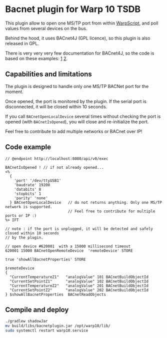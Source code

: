 # Bacnet plugin for Warp 10 TSDB

This plugin allow to open one MS/TP port from within [WarpScript](https://www.warp10.io/), and poll 
values from several devices on the bus.

Behind the hood, it uses BACnet4J (GPL licence), so this plugin is also released in GPL.

There is very very very few documentation for BACnet4J, so the code is 
based on these examples: [1](https://github.com/MangoAutomation/BACnet4J/blob/master/src/test/java/com/serotonin/bacnet4j/adhoc/rs485/MasterTest.java) 
[2](https://gist.github.com/splatch/3216feba4bcad3cfd741644552f93870).

## Capabilities and limitations
The plugin is designed to handle only one MS/TP BACNet port for the moment.

Once opened, the port is monitored by the plugin. If the serial port is disconnected, it will be closed within 10 seconds.

If you call `BACnetOpenLocalDevice` several times without checking the 
port is opened (with `BACnetIsOpened`), you will close and re-initialize the port.

Feel free to contribute to add multiple networks or BACnet over IP!

## Code example

```warpscript
// @endpoint http://localhost:8080/api/v0/exec

BACnetIsOpened ! // if not already opened...
<% 
  {
    'port' '/dev/ttyUSB1'
    'baudrate' 19200
    'databits' 8
    'stopbits' 1
    'parity' 'none'
  } BACnetOpenLocalDevice   // do not returns anything. Only one MS/TP network is supported. 
                            // Feel free to contribute for multiple ports or IP :)
%> IFT

// note : if the port is unplugged, it will be detected and safely closed within 10 seconds
// by the plugin.

// open device #620001  with a 15000 millisecond timeout
620001 15000 BACnetOpenRemoteDevice  'remoteDevice' STORE

true 'showAllBacnetProperties' STORE

$remoteDevice
{
  "CurrentTemperatureZ1"   "analogValue" 101 BACnetBuildObjectId
  "CurrentSetPointZ1"      "analogValue" 102 BACnetBuildObjectId
  "CurrentTemperatureZ2"   "analogValue" 201 BACnetBuildObjectId
  "CurrentSetPointZ2"      "analogValue" 202 BACnetBuildObjectId
} $showAllBacnetProperties  BACnetReadObjects

```

## Compile and deploy

```bash
./gradlew shadowJar
mv build/libs/bacnetplugin.jar /opt/warp10/lib/ 
sudo systemctl restart warp10.service
```


